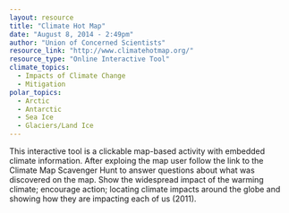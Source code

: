 ```yaml
---
layout: resource
title: "Climate Hot Map"
date: "August 8, 2014 - 2:49pm"
author: "Union of Concerned Scientists"
resource_link: "http://www.climatehotmap.org/"
resource_type: "Online Interactive Tool"
climate_topics:
  - Impacts of Climate Change
  - Mitigation
polar_topics:
  - Arctic
  - Antarctic
  - Sea Ice
  - Glaciers/Land Ice
---
```


This interactive tool is a clickable map-based activity with embedded climate information. After exploing the map user follow the link to the Climate Map Scavenger Hunt to answer questions about what was discovered on the map. Show the widespread impact of the warming climate; encourage action; locating climate impacts around the globe and showing how they are impacting each of us (2011).